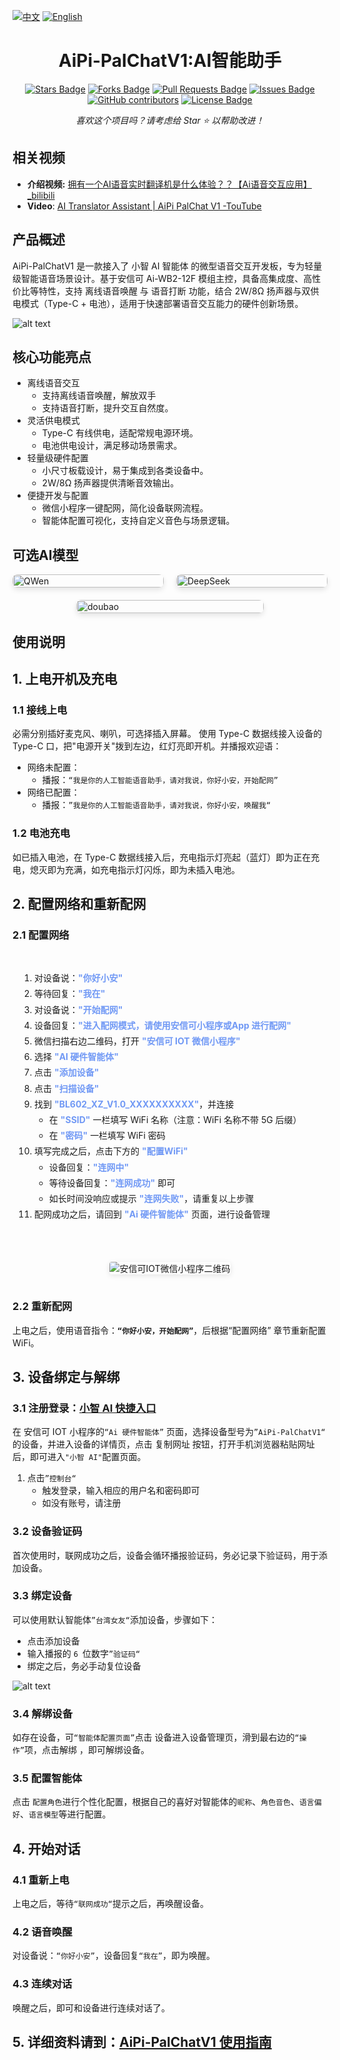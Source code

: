 [![中文](https://img.shields.io/badge/语言-中文-blue.svg)](README-CN.md)
[![English](https://img.shields.io/badge/Language-English-green.svg)](README.md)
<h1 align="center">AiPi-PalChatV1:AI智能助手</h1>
<div align="center">


<a href="https://github.com/Ai-Thinker-Open/AiPi-PalChatV1/stargazers"><img src="https://img.shields.io/github/stars/Ai-Thinker-Open/AiPi-PalChatV1" alt="Stars Badge"/></a>
<a href="https://github.com/Ai-Thinker-Open/AiPi-PalChatV1/network/members"><img src="https://img.shields.io/github/forks/Ai-Thinker-Open/AiPi-PalChatV1" alt="Forks Badge"/></a>
<a href="https://github.com/Ai-Thinker-Open/AiPi-PalChatV1/pulls"><img src="https://img.shields.io/github/issues-pr/Ai-Thinker-Open/AiPi-PalChatV1" alt="Pull Requests Badge"/></a>
<a href="https://github.com/Ai-Thinker-Open/AiPi-PalChatV1/issues"><img src="https://img.shields.io/github/issues/Ai-Thinker-Open/AiPi-PalChatV1" alt="Issues Badge"/></a>
<a href="https://github.com/Ai-Thinker-Open/AiPi-PalChatV1/graphs/contributors"><img alt="GitHub contributors" src="https://img.shields.io/github/contributors/Ai-Thinker-Open/AiPi-PalChatV1?color=2b9348"></a>
<a href="https://github.com/Ai-Thinker-Open/AiPi-PalChatV1/blob/master/LICENSE"><img src="https://img.shields.io/github/license/Ai-Thinker-Open/AiPi-PalChatV1?color=2b9348" alt="License Badge"/></a>

<i>喜欢这个项目吗？请考虑给 Star ⭐️ 以帮助改进！</i>

</div>

## 相关视频

- **介绍视频:** [拥有一个AI语音实时翻译机是什么体验？？【Ai语音交互应用】_bilibili](https://www.bilibili.com/video/BV1SuEtzREV9?spm_id_from=333.788.videopod.sections&vd_source=02a465997504a99b4366d967ab71e479)
- **Video**: [AI Translator Assistant | AiPi PalChat V1 -TouTube](https://www.youtube.com/watch?v=AHNUB3JPgbw)

## 产品概述

AiPi-PalChatV1 是一款接入了 小智 AI 智能体 的微型语音交互开发板，专为轻量级智能语音场景设计。基于安信可 Ai-WB2-12F 模组主控，具备高集成度、高性价比等特性，支持 离线语音唤醒 与 语音打断 功能，结合 2W/8Ω 扬声器与双供电模式（Type-C + 电池），适用于快速部署语音交互能力的硬件创新场景。

![alt text](4.Docs/img/aipiplachatv1.png)

## 核心功能亮点

- 离线语音交互
  - 支持离线语音唤醒，解放双手
  - 支持语音打断，提升交互自然度。
- 灵活供电模式
  - Type-C 有线供电，适配常规电源环境。
  - 电池供电设计，满足移动场景需求。
- 轻量级硬件配置
  - 小尺寸板载设计，易于集成到各类设备中。
  - 2W/8Ω 扬声器提供清晰音效输出。
- 便捷开发与配置
  - 微信小程序一键配网，简化设备联网流程。
  - 智能体配置可视化，支持自定义音色与场景逻辑。

## 可选AI模型

  <div style="display: flex; justify-content: center; gap: 20px; flex-wrap: wrap;">
  <div style="flex: 1; min-width: 200px; max-width: 300px;">
    <img src="./4.Docs/img/Qwan.png" alt="QWen" style="width: 100%; height: auto; border-radius: 8px; box-shadow: 0 4px 8px rgba(0,0,0,0.1);">
  </div>
  <div style="flex: 1; min-width: 200px; max-width: 300px;">
    <img src="./4.Docs/img/DeepSeek.png" alt="DeepSeek" style="width: 100%; height: auto; border-radius: 8px; box-shadow: 0 4px 8px rgba(0,0,0,0.1);">
  </div>
  <div style="flex: 1; min-width: 200px; max-width: 300px;">
    <img src="./4.Docs/img/doubao.png" alt="doubao" style="width: 100%; height: auto; border-radius: 8px; box-shadow: 0 4px 8px rgba(0,0,0,0.1);">
  </div>
</div>

## 使用说明
## 1. 上电开机及充电

### 1.1 接线上电
必需分别插好麦克风、喇叭，可选择插入屏幕。
使用 Type-C 数据线接入设备的 Type-C 口，把"电源开关"拨到左边，红灯亮即开机。并播报欢迎语：
  - 网络未配置：
    - 播报：`“我是你的人工智能语音助手，请对我说，你好小安，开始配网”`
  - 网络已配置：
    - 播报：`”我是你的人工智能语音助手，请对我说，你好小安，唤醒我“`
### 1.2 电池充电
如已插入电池，在 Type-C 数据线接入后，充电指示灯亮起（蓝灯）即为正在充电，熄灭即为充满，如充电指示灯闪烁，即为未插入电池。

## 2. 配置网络和重新配网

### 2.1 配置网络
<div style="display: flex; flex-wrap: wrap; gap: 20px;">
  <!-- 左侧步骤列表 -->
  <div style="flex: 1; min-width: 300px; padding: 15px;  border-radius: 8px;">
    <ol style="padding-left: 20px; line-height: 1.8;">
      <li>对设备说：<span style="color:rgb(113, 153, 245); font-weight: bold;">"你好小安"</span></li>
      <li>等待回复：<span style="color:rgb(113, 153, 245); font-weight: bold;">"我在"</span></li>
      <li>对设备说：<span style="color:rgb(113, 153, 245); font-weight: bold;">"开始配网"</span></li>
      <li>设备回复：<span style="color:rgb(113, 153, 245); font-weight: bold;">"进入配网模式，请使用安信可小程序或App 进行配网"</span></li>
      <li>微信扫描右边二维码，打开 <span style="color:rgb(113, 153, 245); font-weight: bold;">"安信可 IOT 微信小程序"</span></li>
      <li>选择 <span style="color:rgb(113, 153, 245); font-weight: bold;">"AI 硬件智能体"</span></li>
      <li>点击 <span style="color:rgb(113, 153, 245); font-weight: bold;">"添加设备"</span></li>
      <li>点击 <span style="color:rgb(113, 153, 245); font-weight: bold;">"扫描设备"</span></li>
      <li>找到 <span style="color:rgb(113, 153, 245); font-weight: bold;">"BL602_XZ_V1.0_XXXXXXXXXX"</span>，并连接
        <ul>
          <li>在 <span style="color:rgb(113, 153, 245); font-weight: bold;">"SSID"</span> 一栏填写 WiFi 名称（注意：WiFi 名称不带 5G 后缀）</li>
          <li>在 <span style="color:rgb(113, 153, 245); font-weight: bold;">"密码"</span> 一栏填写 WiFi 密码</li>
        </ul>
      </li>
      <li>填写完成之后，点击下方的 <span style="color:rgb(113, 153, 245); font-weight: bold;">"配置WiFi"</span>
        <ul>
          <li>设备回复：<span style="color:rgb(113, 153, 245); font-weight: bold;">"连网中"</span></li>
          <li>等待设备回复：<span style="color:rgb(113, 153, 245); font-weight: bold;">"连网成功"</span> 即可</li>
          <li>如长时间没响应或提示 <span style="color:rgb(113, 153, 245); font-weight: bold;">"连网失败"</span>，请重复以上步骤</li>
        </ul>
      </li>
      <li>配网成功之后，请回到 <span style="color:rgb(113, 153, 245); font-weight: bold;">"Ai 硬件智能体"</span> 页面，进行设备管理</li>
    </ol>
  </div>
  
  <!-- 右侧二维码图片 -->
  <div style="flex: 1; min-width: 300px; padding: 15px;border-radius: 8px; display: flex; align-items: center; justify-content: center;">
    <img 
      src="./4.Docs/img/aitinker_iot.png" 
      alt="安信可IOT微信小程序二维码" 
      style="max-width: 100%; height: auto; border-radius: 4px; box-shadow: 0 2px 8px rgba(0,0,0,0.1);"
    >
  </div>
</div>

### 2.2 重新配网
上电之后，使用语音指令：**`“你好小安，开始配网”`**，后根据“配置网络” 章节重新配置 WiFi。

## 3. 设备绑定与解绑
### 3.1 注册登录：[小智 AI 快捷入口](https://xiaozhi.me/)

在 安信可 IOT 小程序的`“Ai 硬件智能体”` 页面，选择设备型号为`”AiPi-PalChatV1“` 的设备，并进入设备的详情页，点击 复制网址 按钮，打开手机浏览器粘贴网址后，即可进入`"小智 AI"`配置页面。
1. 点击`”控制台“`
 	- 触发登录，输入相应的用户名和密码即可
 	- 如没有账号，请注册

### 3.2 设备验证码
首次使用时，联网成功之后，设备会循环播报验证码，务必记录下验证码，用于添加设备。

### 3.3 绑定设备
可以使用默认智能体`”台湾女友“`添加设备，步骤如下：
  - 点击添加设备
  - 输入播报的 `6 `位数字`”验证码“`
  - 绑定之后，务必手动复位设备

![alt text](4.Docs/img/add_code.png)
### 3.4 解绑设备

如存在设备，可`“智能体配置页面”`点击 设备进入设备管理页，滑到最右边的`“操作”`项，点击解绑 ，即可解绑设备。
### 3.5 配置智能体
点击 `配置角色`进行个性化配置，根据自己的喜好对智能体的`昵称`、`角色音色`、`语言偏好`、`语言模型`等进行配置。

## 4. 开始对话
### 4.1 重新上电
上电之后，等待`“联网成功“`提示之后，再唤醒设备。
### 4.2 语音唤醒
对设备说：`“你好小安”`，设备回复`“我在”`，即为唤醒。
### 4.3 连续对话
唤醒之后，即可和设备进行连续对话了。

## 5. 详细资料请到：[AiPi-PalChatV1 使用指南](https://fcniufr8ibx1.feishu.cn/docx/KMkcdhnSnoG0JIxwbx3cZGTZnyd?from=from_copylink)